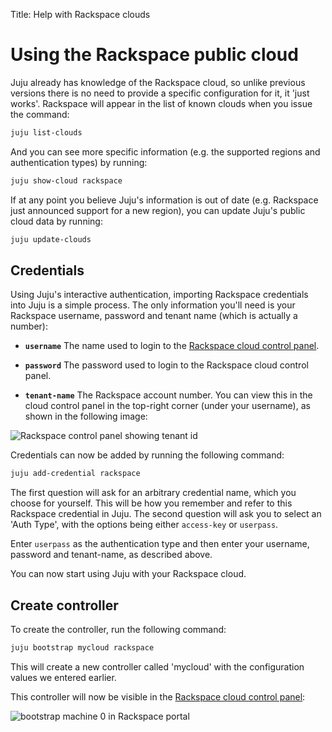 Title: Help with Rackspace clouds

# Using the Rackspace public cloud

Juju already has knowledge of the Rackspace cloud, so unlike previous versions there
is no need to provide a specific configuration for it, it 'just works'. Rackspace
will appear in the list of known clouds when you issue the command:
  
```bash
juju list-clouds
```
And you can see more specific information (e.g. the supported regions and
authentication types) by running:
  
```bash
juju show-cloud rackspace
```
If at any point you believe Juju's information is out of date (e.g. Rackspace just 
announced support for a new region), you can update Juju's public cloud data by
running:
  
```bash
juju update-clouds
```

## Credentials

Using Juju's interactive authentication, importing Rackspace credentials into
Juju is a simple process. The only information you'll need is your Rackspace
username, password and tenant name (which is actually a number):

 - **`username`** The name used to login to the 
    [Rackspace cloud control panel](rscontrolpanel).

 - **`password`** The password used to login to the Rackspace cloud
   control panel. 

 - **`tenant-name`** The Rackspace account number. You can view this in 
    the cloud control panel in the top-right corner (under your username), as
    shown in the following image:

![Rackspace control panel showing tenant id](./media/config-rackspace_tenant_id.png)


Credentials can now be added by running the following command:

```bash
juju add-credential rackspace
```

The first question will ask for an arbitrary credential name, which you choose
for yourself. This will be how you remember and refer to this Rackspace
credential in Juju. The second question will ask you to select an 'Auth Type',
with the options being either `access-key` or `userpass`. 

Enter `userpass` as the authentication type and then enter your username,
password and tenant-name, as described above.

You can now start using Juju with your Rackspace cloud.

## Create controller

To create the controller, run the following command:

```bash
juju bootstrap mycloud rackspace
```

This will create a new controller called 'mycloud' with the configuration 
values we entered earlier.

This controller will now be visible in the
[Rackspace cloud control panel](rscontrolpanel):

![bootstrap machine 0 in Rackspace portal](./media/config-rackspace_portal-machine_0.png)

[rscontrolpanel]: https://mycloud.rackspace.com
